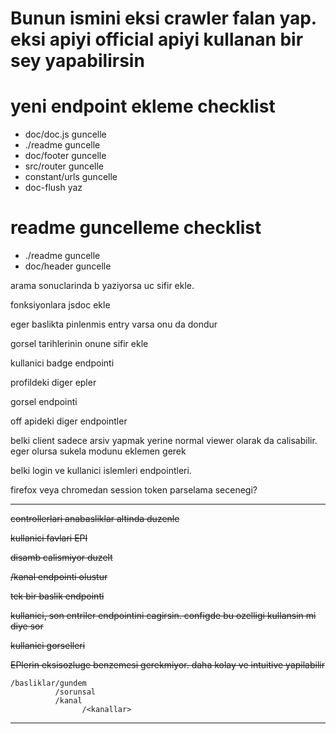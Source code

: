 # Bunun ismini eksi crawler falan yap. eksi apiyi official apiyi kullanan bir sey yapabilirsin 

# yeni endpoint ekleme checklist
- doc/doc.js guncelle
- ./readme guncelle
- doc/footer guncelle
- src/router guncelle 
- constant/urls guncelle 
- doc-flush yaz

# readme guncelleme checklist
- ./readme guncelle
- doc/header guncelle


arama sonuclarinda b yaziyorsa uc sifir ekle.

fonksiyonlara jsdoc ekle 

<!-- https://eksisozluk.com/23-ocak-2022-wolf-pubda-oldurulesiye-dovulmek--7154265 --> 
eger baslikta pinlenmis entry varsa onu da dondur

gorsel tarihlerinin onune sifir ekle

kullanici badge endpointi

profildeki diger epler

gorsel endpointi 

off apideki diger endpointler

belki client sadece arsiv yapmak yerine normal viewer olarak da calisabilir.
eger olursa sukela modunu eklemen gerek


belki login ve kullanici islemleri endpointleri.

firefox veya chromedan session token parselama secenegi?

---

~~controllerlari anabasliklar altinda duzenle~~

~~kullanici favlari EPI~~

~~disamb calismiyor duzelt~~

~~/kanal endpointi olustur~~

~~tek bir baslik endpointi~~

~~kullanici, son entriler endpointini cagirsin. configde bu ozelligi kullansin mi diye sor~~

~~kullanici gorselleri~~

~~EPlerin eksisozluge benzemesi gerekmiyor. daha kolay ve intuitive yapilabilir~~

```
/basliklar/gundem
          /sorunsal
          /kanal
                /<kanallar>
```

---
